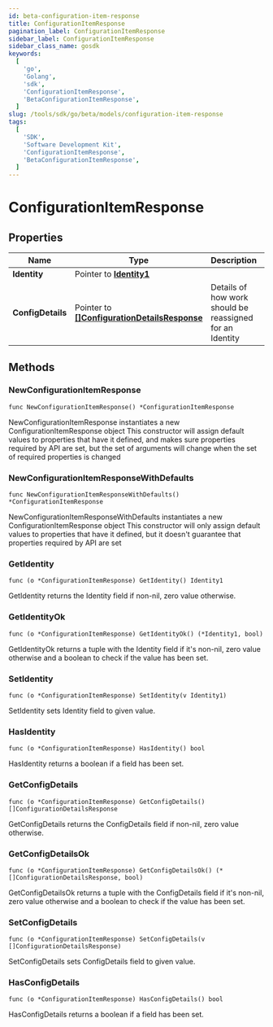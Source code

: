 ```yaml
---
id: beta-configuration-item-response
title: ConfigurationItemResponse
pagination_label: ConfigurationItemResponse
sidebar_label: ConfigurationItemResponse
sidebar_class_name: gosdk
keywords:
  [
    'go',
    'Golang',
    'sdk',
    'ConfigurationItemResponse',
    'BetaConfigurationItemResponse',
  ]
slug: /tools/sdk/go/beta/models/configuration-item-response
tags:
  [
    'SDK',
    'Software Development Kit',
    'ConfigurationItemResponse',
    'BetaConfigurationItemResponse',
  ]
---
```


# ConfigurationItemResponse

## Properties

| Name | Type | Description | Notes |
| --- | --- | --- | --- |
| **Identity** | Pointer to [**Identity1**](identity1) |  | [optional] |
| **ConfigDetails** | Pointer to [**[]ConfigurationDetailsResponse**](configuration-details-response) | Details of how work should be reassigned for an Identity | [optional] |

## Methods

### NewConfigurationItemResponse

`func NewConfigurationItemResponse() *ConfigurationItemResponse`

NewConfigurationItemResponse instantiates a new ConfigurationItemResponse object This constructor will assign default values to properties that have it defined, and makes sure properties required by API are set, but the set of arguments will change when the set of required properties is changed

### NewConfigurationItemResponseWithDefaults

`func NewConfigurationItemResponseWithDefaults() *ConfigurationItemResponse`

NewConfigurationItemResponseWithDefaults instantiates a new ConfigurationItemResponse object This constructor will only assign default values to properties that have it defined, but it doesn't guarantee that properties required by API are set

### GetIdentity

`func (o *ConfigurationItemResponse) GetIdentity() Identity1`

GetIdentity returns the Identity field if non-nil, zero value otherwise.

### GetIdentityOk

`func (o *ConfigurationItemResponse) GetIdentityOk() (*Identity1, bool)`

GetIdentityOk returns a tuple with the Identity field if it's non-nil, zero value otherwise and a boolean to check if the value has been set.

### SetIdentity

`func (o *ConfigurationItemResponse) SetIdentity(v Identity1)`

SetIdentity sets Identity field to given value.

### HasIdentity

`func (o *ConfigurationItemResponse) HasIdentity() bool`

HasIdentity returns a boolean if a field has been set.

### GetConfigDetails

`func (o *ConfigurationItemResponse) GetConfigDetails() []ConfigurationDetailsResponse`

GetConfigDetails returns the ConfigDetails field if non-nil, zero value otherwise.

### GetConfigDetailsOk

`func (o *ConfigurationItemResponse) GetConfigDetailsOk() (*[]ConfigurationDetailsResponse, bool)`

GetConfigDetailsOk returns a tuple with the ConfigDetails field if it's non-nil, zero value otherwise and a boolean to check if the value has been set.

### SetConfigDetails

`func (o *ConfigurationItemResponse) SetConfigDetails(v []ConfigurationDetailsResponse)`

SetConfigDetails sets ConfigDetails field to given value.

### HasConfigDetails

`func (o *ConfigurationItemResponse) HasConfigDetails() bool`

HasConfigDetails returns a boolean if a field has been set.
